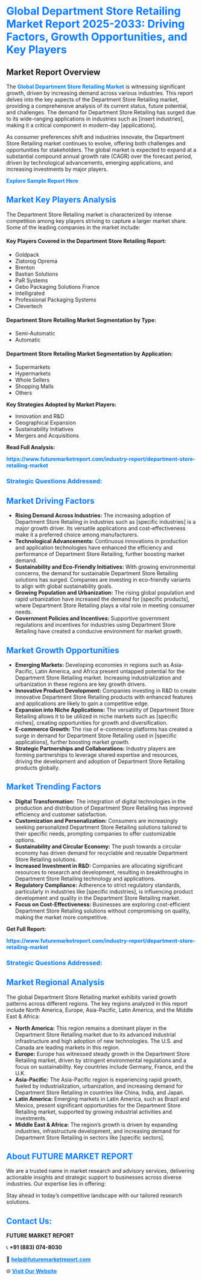 <h1 style="color: #007BFF;">Global Department Store Retailing Market Report 2025-2033: Driving Factors, Growth Opportunities, and Key Players</h1>

<section id="overview">
<h2>Market Report Overview</h2>
<p>The <a href="https://www.futuremarketreport.com/industry-report/department-store-retailing-market" style="color: #007BFF; text-decoration: none;"><strong>Global Department Store Retailing Market</strong></a> is witnessing significant growth, driven by increasing demand across various industries. This report delves into the key aspects of the Department Store Retailing market, providing a comprehensive analysis of its current status, future potential, and challenges. The demand for Department Store Retailing has surged due to its wide-ranging applications in industries such as [insert industries], making it a critical component in modern-day [applications].</p>
<p>As consumer preferences shift and industries innovate, the Department Store Retailing market continues to evolve, offering both challenges and opportunities for stakeholders. The global market is expected to expand at a substantial compound annual growth rate (CAGR) over the forecast period, driven by technological advancements, emerging applications, and increasing investments by major players.</p>
</section>

<section id="overview">
<p><a href="https://www.futuremarketreport.com/request-sample/reportId=34395" style="color: #007BFF; text-decoration: none;"><strong>Explore Sample Report Here</strong></a></p>
</section>

<section id="key-players">
<h2 style="color: #007BFF;">Market Key Players Analysis</h2>
<p>The Department Store Retailing market is characterized by intense competition among key players striving to capture a larger market share. Some of the leading companies in the market include:</p>
<h4>Key Players Covered in the Department Store Retailing Report:</h4>
<ul><li>Goldpack</li><li>Zlatorog Oprema</li><li>Brenton</li><li>Bastian Solutions</li><li>PaR Systems</li><li>Gebo Packaging Solutions France</li><li>Intelligrated</li><li>Professional Packaging Systems</li><li>Clevertech</li></ul>
<h4>Department Store Retailing Market Segmentation by Type:</h4>
<ul><li>Semi-Automatic</li><li>Automatic</li></ul>

<h4>Department Store Retailing Market Segmentation by Application:</h4>
<ul><li>Supermarkets</li><li>Hypermarkets</li><li>Whole Sellers</li><li>Shopping Malls</li><li>Others</li></ul>
<p><strong>Key Strategies Adopted by Market Players:</strong></p>
<ul>
<li>Innovation and R&D</li>
<li>Geographical Expansion</li>
<li>Sustainability Initiatives</li>
<li>Mergers and Acquisitions</li>
</ul>
</section>

<section>
<p><strong>Read Full Analysis: </strong></p><a href="https://www.futuremarketreport.com/industry-report/department-store-retailing-market" style="color: #007BFF; text-decoration: none;"><strong>https://www.futuremarketreport.com/industry-report/department-store-retailing-market</strong></a>
<h3 style="color: #007BFF;">Strategic Questions Addressed:</h3>
</section>

<section id="driving-factors">
<h2 style="color: #007BFF;">Market Driving Factors</h2>
<ul>
<li><strong>Rising Demand Across Industries:</strong> The increasing adoption of Department Store Retailing in industries such as [specific industries] is a major growth driver. Its versatile applications and cost-effectiveness make it a preferred choice among manufacturers.</li>
<li><strong>Technological Advancements:</strong> Continuous innovations in production and application technologies have enhanced the efficiency and performance of Department Store Retailing, further boosting market demand.</li>
<li><strong>Sustainability and Eco-Friendly Initiatives:</strong> With growing environmental concerns, the demand for sustainable Department Store Retailing solutions has surged. Companies are investing in eco-friendly variants to align with global sustainability goals.</li>
<li><strong>Growing Population and Urbanization:</strong> The rising global population and rapid urbanization have increased the demand for [specific products], where Department Store Retailing plays a vital role in meeting consumer needs.</li>
<li><strong>Government Policies and Incentives:</strong> Supportive government regulations and incentives for industries using Department Store Retailing have created a conducive environment for market growth.</li>
</ul>
</section>

<section id="growth-opportunities">
<h2 style="color: #007BFF;">Market Growth Opportunities</h2>
<ul>
<li><strong>Emerging Markets:</strong> Developing economies in regions such as Asia-Pacific, Latin America, and Africa present untapped potential for the Department Store Retailing market. Increasing industrialization and urbanization in these regions are key growth drivers.</li>
<li><strong>Innovative Product Development:</strong> Companies investing in R&D to create innovative Department Store Retailing products with enhanced features and applications are likely to gain a competitive edge.</li>
<li><strong>Expansion into Niche Applications:</strong> The versatility of Department Store Retailing allows it to be utilized in niche markets such as [specific niches], creating opportunities for growth and diversification.</li>
<li><strong>E-commerce Growth:</strong> The rise of e-commerce platforms has created a surge in demand for Department Store Retailing used in [specific applications], further boosting market growth.</li>
<li><strong>Strategic Partnerships and Collaborations:</strong> Industry players are forming partnerships to leverage shared expertise and resources, driving the development and adoption of Department Store Retailing products globally.</li>
</ul>
</section>

<section id="trending-factors">
<h2 style="color: #007BFF;">Market Trending Factors</h2>
<ul>
<li><strong>Digital Transformation:</strong> The integration of digital technologies in the production and distribution of Department Store Retailing has improved efficiency and customer satisfaction.</li>
<li><strong>Customization and Personalization:</strong> Consumers are increasingly seeking personalized Department Store Retailing solutions tailored to their specific needs, prompting companies to offer customizable options.</li>
<li><strong>Sustainability and Circular Economy:</strong> The push towards a circular economy has driven demand for recyclable and reusable Department Store Retailing solutions.</li>
<li><strong>Increased Investment in R&D:</strong> Companies are allocating significant resources to research and development, resulting in breakthroughs in Department Store Retailing technology and applications.</li>
<li><strong>Regulatory Compliance:</strong> Adherence to strict regulatory standards, particularly in industries like [specific industries], is influencing product development and quality in the Department Store Retailing market.</li>
<li><strong>Focus on Cost-Effectiveness:</strong> Businesses are exploring cost-efficient Department Store Retailing solutions without compromising on quality, making the market more competitive.</li>
</ul>
</section>

<section>
<p><strong>Get Full Report: </strong></p><a href="https://www.futuremarketreport.com/industry-report/department-store-retailing-market" style="color: #007BFF; text-decoration: none;"><strong>https://www.futuremarketreport.com/industry-report/department-store-retailing-market</strong></a>
<h3 style="color: #007BFF;">Strategic Questions Addressed:</h3>
</section>


<section id="regional-analysis">
<h2 style="color: #007BFF;">Market Regional Analysis</h2>
<p>The global Department Store Retailing market exhibits varied growth patterns across different regions. The key regions analyzed in this report include North America, Europe, Asia-Pacific, Latin America, and the Middle East & Africa:</p>
<ul>
<li><strong>North America:</strong> This region remains a dominant player in the Department Store Retailing market due to its advanced industrial infrastructure and high adoption of new technologies. The U.S. and Canada are leading markets in this region.</li>
<li><strong>Europe:</strong> Europe has witnessed steady growth in the Department Store Retailing market, driven by stringent environmental regulations and a focus on sustainability. Key countries include Germany, France, and the U.K.</li>
<li><strong>Asia-Pacific:</strong> The Asia-Pacific region is experiencing rapid growth, fueled by industrialization, urbanization, and increasing demand for Department Store Retailing in countries like China, India, and Japan.</li>
<li><strong>Latin America:</strong> Emerging markets in Latin America, such as Brazil and Mexico, present significant opportunities for the Department Store Retailing market, supported by growing industrial activities and investments.</li>
<li><strong>Middle East & Africa:</strong> The region’s growth is driven by expanding industries, infrastructure development, and increasing demand for Department Store Retailing in sectors like [specific sectors].</li>
</ul>
</section>

<footer>
<h2 style="color: #007BFF;">About FUTURE MARKET REPORT</h2>
<p>We are a trusted name in market research and advisory services, delivering actionable insights and strategic support to businesses across diverse industries. Our expertise lies in offering:</p>

<p>Stay ahead in today’s competitive landscape with our tailored research solutions.</p>

<h2 style="color: #007BFF;">Contact Us:</h2>
<p><strong>FUTURE MARKET REPORT</strong></p>
<p>📞 <strong>+91 (883) 074-8030</strong></p>
<p>📧 <strong><a href="mailto:help@futuremarketreport.com" style="color: #007BFF;">help@futuremarketreport.com</a></strong></p>
<p>🌐 <strong><a href="https://www.futuremarketreport.com/" style="color: #007BFF;">Visit Our Website</a></strong></p>
</footer>